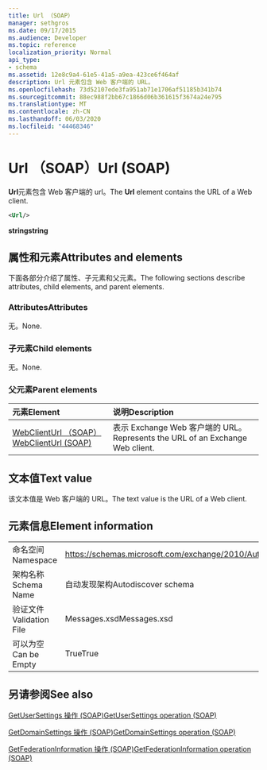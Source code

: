 ```yaml
---
title: Url （SOAP）
manager: sethgros
ms.date: 09/17/2015
ms.audience: Developer
ms.topic: reference
localization_priority: Normal
api_type:
- schema
ms.assetid: 12e8c9a4-61e5-41a5-a9ea-423ce6f464af
description: Url 元素包含 Web 客户端的 URL。
ms.openlocfilehash: 73d52107ede3fa951ab71e1706af51185b341b74
ms.sourcegitcommit: 88ec988f2bb67c1866d06b361615f3674a24e795
ms.translationtype: MT
ms.contentlocale: zh-CN
ms.lasthandoff: 06/03/2020
ms.locfileid: "44468346"
---
```

# <a name="url-soap"></a><span data-ttu-id="8506b-103">Url （SOAP）</span><span class="sxs-lookup"><span data-stu-id="8506b-103">Url (SOAP)</span></span>

<span data-ttu-id="8506b-104">**Url**元素包含 Web 客户端的 url。</span><span class="sxs-lookup"><span data-stu-id="8506b-104">The **Url** element contains the URL of a Web client.</span></span> 
  
```XML
<Url/>
```

 <span data-ttu-id="8506b-105">**string**</span><span class="sxs-lookup"><span data-stu-id="8506b-105">**string**</span></span>
## <a name="attributes-and-elements"></a><span data-ttu-id="8506b-106">属性和元素</span><span class="sxs-lookup"><span data-stu-id="8506b-106">Attributes and elements</span></span>

<span data-ttu-id="8506b-107">下面各部分介绍了属性、子元素和父元素。</span><span class="sxs-lookup"><span data-stu-id="8506b-107">The following sections describe attributes, child elements, and parent elements.</span></span>
  
### <a name="attributes"></a><span data-ttu-id="8506b-108">Attributes</span><span class="sxs-lookup"><span data-stu-id="8506b-108">Attributes</span></span>

<span data-ttu-id="8506b-109">无。</span><span class="sxs-lookup"><span data-stu-id="8506b-109">None.</span></span>
  
### <a name="child-elements"></a><span data-ttu-id="8506b-110">子元素</span><span class="sxs-lookup"><span data-stu-id="8506b-110">Child elements</span></span>

<span data-ttu-id="8506b-111">无。</span><span class="sxs-lookup"><span data-stu-id="8506b-111">None.</span></span>
  
### <a name="parent-elements"></a><span data-ttu-id="8506b-112">父元素</span><span class="sxs-lookup"><span data-stu-id="8506b-112">Parent elements</span></span>

|<span data-ttu-id="8506b-113">**元素**</span><span class="sxs-lookup"><span data-stu-id="8506b-113">**Element**</span></span>|<span data-ttu-id="8506b-114">**说明**</span><span class="sxs-lookup"><span data-stu-id="8506b-114">**Description**</span></span>|
|:-----|:-----|
|[<span data-ttu-id="8506b-115">WebClientUrl （SOAP）</span><span class="sxs-lookup"><span data-stu-id="8506b-115">WebClientUrl (SOAP)</span></span>](webclienturl-soap.md) <br/> |<span data-ttu-id="8506b-116">表示 Exchange Web 客户端的 URL。</span><span class="sxs-lookup"><span data-stu-id="8506b-116">Represents the URL of an Exchange Web client.</span></span>  <br/> |
   
## <a name="text-value"></a><span data-ttu-id="8506b-117">文本值</span><span class="sxs-lookup"><span data-stu-id="8506b-117">Text value</span></span>

<span data-ttu-id="8506b-118">该文本值是 Web 客户端的 URL。</span><span class="sxs-lookup"><span data-stu-id="8506b-118">The text value is the URL of a Web client.</span></span>
  
## <a name="element-information"></a><span data-ttu-id="8506b-119">元素信息</span><span class="sxs-lookup"><span data-stu-id="8506b-119">Element information</span></span>

|||
|:-----|:-----|
|<span data-ttu-id="8506b-120">命名空间</span><span class="sxs-lookup"><span data-stu-id="8506b-120">Namespace</span></span>  <br/> |https://schemas.microsoft.com/exchange/2010/Autodiscover  <br/> |
|<span data-ttu-id="8506b-121">架构名称</span><span class="sxs-lookup"><span data-stu-id="8506b-121">Schema Name</span></span>  <br/> |<span data-ttu-id="8506b-122">自动发现架构</span><span class="sxs-lookup"><span data-stu-id="8506b-122">Autodiscover schema</span></span>  <br/> |
|<span data-ttu-id="8506b-123">验证文件</span><span class="sxs-lookup"><span data-stu-id="8506b-123">Validation File</span></span>  <br/> |<span data-ttu-id="8506b-124">Messages.xsd</span><span class="sxs-lookup"><span data-stu-id="8506b-124">Messages.xsd</span></span>  <br/> |
|<span data-ttu-id="8506b-125">可以为空</span><span class="sxs-lookup"><span data-stu-id="8506b-125">Can be Empty</span></span>  <br/> |<span data-ttu-id="8506b-126">True</span><span class="sxs-lookup"><span data-stu-id="8506b-126">True</span></span>  <br/> |
   
## <a name="see-also"></a><span data-ttu-id="8506b-127">另请参阅</span><span class="sxs-lookup"><span data-stu-id="8506b-127">See also</span></span>



[<span data-ttu-id="8506b-128">GetUserSettings 操作 (SOAP)</span><span class="sxs-lookup"><span data-stu-id="8506b-128">GetUserSettings operation (SOAP)</span></span>](getusersettings-operation-soap.md)
  
[<span data-ttu-id="8506b-129">GetDomainSettings 操作 (SOAP)</span><span class="sxs-lookup"><span data-stu-id="8506b-129">GetDomainSettings operation (SOAP)</span></span>](getdomainsettings-operation-soap.md)
  
[<span data-ttu-id="8506b-130">GetFederationInformation 操作 (SOAP)</span><span class="sxs-lookup"><span data-stu-id="8506b-130">GetFederationInformation operation (SOAP)</span></span>](getfederationinformation-operation-soap.md)

